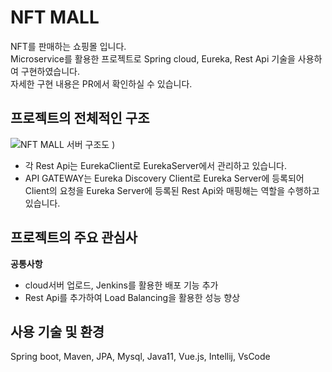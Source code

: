 NFT MALL
=============
NFT를 판매하는 쇼핑몰 입니다.<br>
Microservice를 활용한 프로젝트로 Spring cloud, Eureka, Rest Api 기술을 사용하여 구현하였습니다.<br>
자세한 구현 내용은 PR에서 확인하실 수 있습니다.<br>

## 프로젝트의 전체적인 구조
![NFT MALL 서버 구조도]()
)
- 각 Rest Api는 EurekaClient로 EurekaServer에서 관리하고 있습니다.
- API GATEWAY는 Eureka Discovery Client로 Eureka Server에 등록되어<br>
Client의 요청을 Eureka Server에 등록된 Rest Api와 매핑해는 역할을 수행하고 있습니다.

## 프로젝트의 주요 관심사
<b>공통사항</b><br>
- cloud서버 업로드, Jenkins를 활용한 배포 기능 추가
- Rest Api를 추가하여 Load Balancing을 활용한 성능 향상


## 사용 기술 및 환경
Spring boot, Maven, JPA, Mysql, Java11, Vue.js, Intellij, VsCode
<br>
